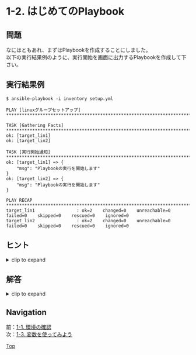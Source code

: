 # 1-2. はじめてのPlaybook

## 問題

なにはともあれ、まずはPlaybookを作成することにしました。  
以下の実行結果例のように、実行開始を画面に出力するPlaybookを作成して下さい。  

## 実行結果例

```console
$ ansible-playbook -i inventory setup.yml

PLAY [linuxグループセットアップ] ***************************************************************************

TASK [Gathering Facts] ***************************************************************************
ok: [target_lin1]
ok: [target_lin2]

TASK [実行開始通知] ************************************************************************************
ok: [target_lin1] => {
    "msg": "Playbookの実行を開始します"
}
ok: [target_lin2] => {
    "msg": "Playbookの実行を開始します"
}

PLAY RECAP ***************************************************************************************
target_lin1                : ok=2    changed=0    unreachable=0    failed=0    skipped=0    rescued=0    ignored=0
target_lin2                : ok=2    changed=0    unreachable=0    failed=0    skipped=0    rescued=0    ignored=0
```

## ヒント

<details>
    <summary>clip to expand</summary>

- Playbookの全体像は以下のような形になります。★部分を埋めてみましょう  

    ```yaml
    ---
    - name: linuxグループセットアップ
      hosts: ★
      tasks:
        - ★
    ```

- Playbook実行結果に文字列を出力する場合は、debugモジュールを使用します  
  <https://docs.ansible.com/ansible/latest/modules/debug_module.html>
- `ansible debug` などで検索することで、日本語で書かれた情報も見つけることができます  
  OSSを扱う場合、ググり能力は非常に大切です、積極的にググっていきましょう
- Playbook実行時にエラーが発生した場合は、エラーとなった処理に出ているログの `msg` を確認すると原因が書いてあることがあります
- なお環境は異なりますが、以下のハンズオンドキュメントがPlaybookの基礎を学ぶにあたっておおいに参考になります  
  [Ansible Workshop - Ansible for Red Hat Enterprise Linux](https://github.com/ansible/workshops/blob/master/exercises/ansible_rhel/README.ja.md)

</details>

## 解答

<details>
    <summary>clip to expand</summary>

### コード

#### ファイル構成

```plain
    setup.yml
```

#### setup.yml

```yaml
---
- name: linuxグループセットアップ
  hosts: linux
  tasks:
    - name: 実行開始通知
      debug:
        msg: Playbookの実行を開始します
```

[回答例の実ファイルはこちら](./answer/)  

### 解説

- Playbookはダッシュ記号 `-` の3連打からはじまります
    - Ansibleというよりはyamlの決まりです、なくても動きますが決まりなのでなるべく書きましょう
    - 余談ですが、yamlでは `---` がデータ構造の区切りを意味するため、以下のように「 `---` で区切って1ファイル内に複数のyamlデータを定義する」みたいな書き方が可能です  

        ```yaml
        ---
        hoge: hogehoge
        ---
        fuga: fugafuga
        ```

- yamlのインデントは半角スペースで行います、tabではエラーになります
- 今回実装したPlaybookに含まれる構成要素はざっと以下のような感じです

    |キー|意味|
    |:--|:--|
    |name|PlayやTaskの名前の定義、実行時に出力される|
    |hosts|タスクを実行する対象のホストグループやホスト。今回はlinuxグループを実行対象に指定している|
    |tasks|Ansibleモジュールを呼び出し、必要なオプションを渡すことで実行される操作のリスト。<br>モジュールに与えるオプションは、モジュール名の下の行に **段を下げて** 記述する|

- nameタグは無くても動きます。が、実行結果の可視性を高く保つためになるべく付けることをオススメします
- debugモジュールが受け付けるオプションの一覧はこちらを参照して下さい  
    <https://docs.ansible.com/ansible/latest/modules/debug_module.html>
    - 今回はこの中の `msg` というパラメータを使用しています

</details>

## Navigation

前：[1-1. 環境の確認](../1-1_setup/README.md)  
次：[1-3. 変数を使ってみよう](../1-3_variable/README.md)  

[Top](../README.md)  
